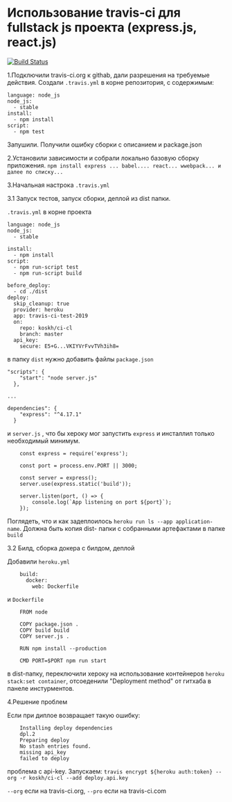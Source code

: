 # Использование travis-ci для fullstack js проекта (express.js, react.js)
[![Build Status](https://travis-ci.org/koskh/ci-cl.svg?branch=master)](https://travis-ci.org/koskh/ci-cl)

1.Подключили travis-ci.org к githab, дали разрешения на требуемые  действия. 
Создали `.travis.yml` в корне репозитория, с содержимым:
```
language: node_js
node_js:
  - stable
install:
  - npm install
script:
  - npm test
```  
Запушили. Получили ошибку сборки с описанием и package.json 

2.Установили зависимости и собрали локально базовую сборку приложения.
`npm install express ... babel.... react... wwebpack... и далее по списку...`

3.Начальная настрока `.travis.yml`

3.1 Запуск тестов, запуск сборки, деплой из dist папки.

`.travis.yml` в корне проекта
```
language: node_js
node_js:
  - stable

install:
  - npm install
script:
  - npm run-script test
  - npm run-script build

before_deploy:
  - cd ./dist
deploy:
  skip_cleanup: true
  provider: heroku
  app: travis-ci-test-2019
  on:
    repo: koskh/ci-cl
    branch: master
  api_key:
    secure: E5+G...VKIYVrFvvTVh3ih8=

```
в папку `dist` нужно добавить файлы `package.json`
```
"scripts": {
    "start": "node server.js"
  },

...

dependencies": {
    "express": "^4.17.1"
  }
```
 
 и `server.js` , что бы хероку мог запустить `express` и инсталлил только необходимый минимум.
```
    const express = require('express');
    
    const port = process.env.PORT || 3000;
    
    const server = express();
    server.use(express.static('build'));
    
    server.listen(port, () => {
        console.log(`App listening on port ${port}`);
    });

```

Поглядеть, что и как задеплоилось `heroku run ls --app application-name`. Должна быть
копия dist- папки с собранными артефактами в папке `build`

3.2 Билд, сборка докера с билдом, деплой

Добавили `heroku.yml`
```
    build:
      docker:
        web: Dockerfile
```
 и `Dockerfile`

```
    FROM node
    
    COPY package.json .
    COPY build build
    COPY server.js .
    
    RUN npm install --production
    
    CMD PORT=$PORT npm run start
```
 в dist-папку, переключили хероку на использование контейнеров `heroku stack:set container`, отсоеденили 
 "Deployment method" от гитхаба в панеле инстурментов. 

4.Решение проблем

Если при диплое возвращает такую ошибку:

```
    Installing deploy dependencies
    dpl.2
    Preparing deploy
    No stash entries found.
    missing api_key
    failed to deploy
```
проблема с api-key.  Запускаем: `travis encrypt ${heroku auth:token} --org -r koskh/ci-cl --add deploy.api.key`

`--org` если на travis-ci.org, `--pro` если на travis-ci.com
